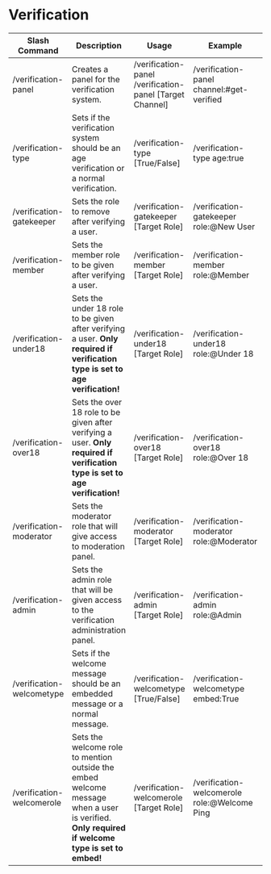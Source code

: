# Verification
| Slash Command | Description | Usage | Example | Required? | Default |
|---|---|---|---|---|---|
| /verification-panel | Creates a panel for the verification system. | /verification-panel /verification-panel [Target Channel] | /verification-panel channel:#get-verified | True | Disabled |
| /verification-type | Sets if the verification system should be an age verification or a normal verification. | /verification-type [True/False] | /verification-type age:true | False | Normal Verification |
| /verification-gatekeeper | Sets the role to remove after verifying a user. | /verification-gatekeeper [Target Role] | /verification-gatekeeper role:@New User | True | Role is not set |
| /verification-member | Sets the member role to be given after verifying a user. | /verification-member [Target Role] | /verification-member role:@Member | True | Role is not set |
| /verification-under18 | Sets the under 18 role to be given after verifying a user. **Only required if verification type is set to age verification!** | /verification-under18 [Target Role] | /verification-under18 role:@Under 18 | True | Role is not set |
| /verification-over18 | Sets the over 18 role to be given after verifying a user. **Only required if verification type is set to age verification!** | /verification-over18 [Target Role] | /verification-over18 role:@Over 18 | True | Role is not set |
| /verification-moderator | Sets the moderator role that will give access to moderation panel. | /verification-moderator [Target Role] | /verification-moderator role:@Moderator | True | Role is not set |
| /verification-admin | Sets the admin role that will be given access to the verification administration panel. | /verification-admin [Target Role] | /verification-admin role:@Admin | True | Role is not set |
| /verification-welcometype | Sets if the welcome message should be an embedded message or a normal message. | /verification-welcometype [True/False] | /verification-welcometype embed:True | False | Embed Message |
| /verification-welcomerole | Sets the welcome role to mention outside the embed welcome message when a user is verified. **Only required if welcome type is set to embed!** | /verification-welcomerole [Target Role] | /verification-welcomerole role:@Welcome Ping | False | Role is not set |
